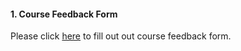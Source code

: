 #### 1. Course Feedback Form

Please click [here](https://www.surveymonkey.com/r/iydwtfp) to fill out out course feedback form.

#### 

  



